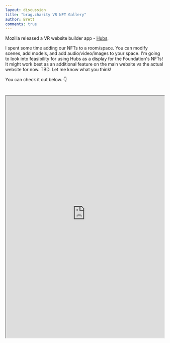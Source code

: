 ```yaml
---
layout: discussion
title: "brag.charity VR NFT Gallery"
author: Brett
comments: true
---
```


Mozilla released a VR website builder app - [Hubs](https://hubs.mozilla.com/).

I spent some time adding our NFTs to a room/space. You can modify scenes, add models, and add audio/video/images to your space. I'm going to look into feasibility for using Hubs as a display for the Foundation's NFTs! It might work best as an additional feature on the main website vs the actual website for now. TBD. Let me know what you think!

You can check it out below. 👇

<iframe src="https://bc8520d73c.us2.myhubs.net/RTRqsUs?embed_token=6ff269f1081d78c511231e4b36383da1" style="margin: 1.5em 0; width: 100%; height: 768px;" allow="microphone; camera; vr; speaker;"></iframe>

